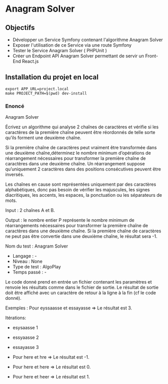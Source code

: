 # Anagram Solver

## Objectifs

- Développer un Service Symfony contenant l'algorithme Anagram Solver
- Exposer l'utilisation de ce Service via une route Symfony
- Tester le Service Anagram Solver ( PHPUnit )
- Créer un Endpoint API Anagram Solver permettant de servir un Front-End React.js

## Installation du projet en local
```
export APP_URL=project.local
make PROJECT_PATH=$(pwd) dev-install
````

### Enoncé

Anagram Solver

Écrivez un algorithme qui analyse 2 chaînes de caractères et vérifie si les caractères de la première chaîne peuvent être réordonnés de telle sorte qu’ils forment une deuxième chaîne.

Si la première chaîne de caractères peut vraiment être transformée dans une deuxième chaîne,déterminez le nombre minimum d’opérations de réarrangement nécessaires pour transformer la
première chaîne de caractères dans une deuxième chaîne. Un réarrangement suppose qu’uniquement 2 caractères dans des positions consécutives peuvent être inversés.

Les chaînes en cause sont représentées uniquement par des caractères alphabétiques, donc pas besoin de vérifier les majuscules, les signes diacritiques, les accents, les espaces, la ponctuation ou les
séparateurs de mots.

Input : 2 chaînes A et B.

Output : le nombre entier P représente le nombre minimum de réarrangements nécessaires pour transformer la première chaîne de caractères dans une deuxième chaîne.
Si la première chaîne de caractères ne peut pas être convertie dans une deuxième chaîne, le résultat sera -1.

Nom du test : Anagram Solver
- Langage : -
- Niveau : None
- Type de test : AlgoPlay
- Temps passé : -

Le code donné prend en entrée un fichier contenant les paramètres et renvoie les résultats comme dans le fichier de sortie.
Le résultat de sortie doit être affiché avec un caractère de retour à la ligne à la fin (cf le code donné).

Exemples :
Pour eyssaasse et essayasse => Le résultat est 3.

Itérations:
- esysaasse 1
- essyaasse 2
- essayasse 3


- Pour here et hre => Le résultat est -1.
- Pour here et here => Le résultat est 0.
- Pour here et heer => Le résultat est 1.
